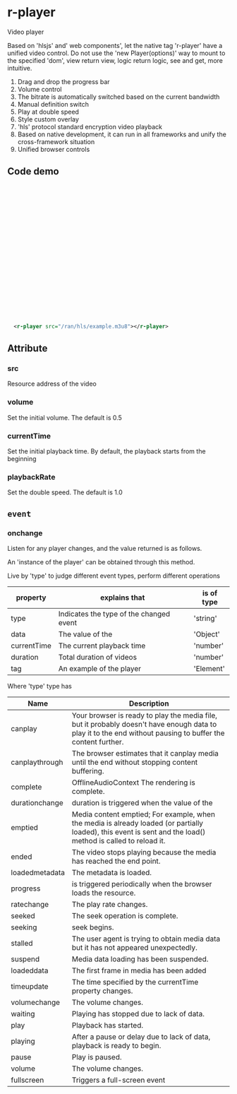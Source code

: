 # r-player

Video player

Based on 'hlsjs' and' web components', let the native tag 'r-player' have a unified video control.
Do not use the 'new Player(options)' way to mount to the specified 'dom', view return view, logic return logic, see and get, more intuitive.

1. Drag and drop the progress bar
2. Volume control
3. The bitrate is automatically switched based on the current bandwidth
4. Manual definition switch
5. Play at double speed
6. Style custom overlay
7. 'hls' protocol standard encryption video playback
8. Based on native development, it can run in all frameworks and unify the cross-framework situation
9. Unified browser controls

## Code demo

<r-player style="display: block;width:600px;height:300px;" src="/ran/hls/example.m3u8"></r-player>

```xml
  <r-player src="/ran/hls/example.m3u8"></r-player>
```

## Attribute

### src

Resource address of the video

### volume

Set the initial volume. The default is 0.5

### currentTime

Set the initial playback time. By default, the playback starts from the beginning

### playbackRate

Set the double speed. The default is 1.0

## `event`

### onchange

Listen for any player changes, and the value returned is as follows.

An 'instance of the player' can be obtained through this method.

Live by 'type' to judge different event types, perform different operations

| property    | explains that                           | is of type |
| ----------- | --------------------------------------- | ---------- |
| type        | Indicates the type of the changed event | 'string'   |
| data        | The value of the                        | 'Object'   |
| currentTime | The current playback time               | 'number'   |
| duration    | Total duration of videos                | 'number'   |
| tag         | An example of the player                | 'Element'  |

Where 'type' type has

| Name                      | Description                                                                                                                                                  |
| ------------------------- | ------------------------------------------------------------------------------------------------------------------------------------------------------------ |
| canplay                   | Your browser is ready to play the media file, but it probably doesn't have enough data to play it to the end without pausing to buffer the content further.  |
| canplaythrough            | The browser estimates that it canplay media until the end without stopping content buffering.                                                                |
| complete                  | OfflineAudioContext The rendering is complete.                                                                                                               |
| durationchange            | duration is triggered when the value of the                                                                                                                  | duration property changes.         |
| emptied                   | Media content emptied; For example, when the media is already loaded (or partially loaded), this event is sent and the load() method is called to reload it. |
| ended                     | The video stops playing because the media has reached the end point.                                                                                         |
| loadedmetadata            | The metadata is loaded.                                                                                                                                      |
| progress                  | is triggered periodically when the browser loads the resource.                                                                                               |
| ratechange                | The play rate changes.                                                                                                                                       |
| seeked                    | The seek operation is complete.                                                                                                                              |
| seeking                   | seek begins.                                                                                                                                                 |
| stalled                   | The user agent is trying to obtain media data but it has not appeared unexpectedly.                                                                          |
| suspend                   | Media data loading has been suspended.                                                                                                                       |
| loadeddata        |        The first frame in media has been added                                                                                                              | media has loaded.                  |
| timeupdate|       The time specified by the currentTime property changes.                                                                                                   | currentTime attribute has changed. |
| volumechange              | The volume changes.                                                                                                                                          |
| waiting                   | Playing has stopped due to lack of data.                                                                                                                     |
| play                      | Playback has started.                                                                                                                                        |
| playing                   | After a pause or delay due to lack of data, playback is ready to begin.                                                                                      |
| pause                     | Play is paused.                                                                                                                                              |
| volume                    | The volume changes.                                                                                                                                          |
| fullscreen                | Triggers a full-screen event                                                                                                                                 |
